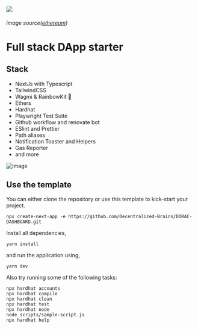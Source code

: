 ![](https://cloudflare-ipfs.com/ipfs/QmX6BtuiAQmjLpbqzyBWxRieR4PxSquCzjuFd3vsr1fAGj)

###### image source([ethereum](https://ethereum.org/))

# Full stack DApp starter

## Stack

- NextJs with Typescript
- TailwindCSS
- Wagmi & RainbowKit 🌈
- Ethers
- Hardhat
- Playwright Test Suite
- Github workflow and renovate bot
- ESlint and Prettier
- Path aliases
- Notification Toaster and Helpers
- Gas Reporter
- and more

![image](https://user-images.githubusercontent.com/29498872/167078019-67528538-b39c-42f4-a326-871deb691f39.png)

## Use the template

You can either clone the repository or use this template to kick-start your project.

```
npx create-next-app -e https://github.com/Decentralized-Brains/DORAC-DASHBOARD.git
```

Install all dependencies,

```
yarn install
```

and run the application using,

```
yarn dev
```

Also try running some of the following tasks:

```shell
npx hardhat accounts
npx hardhat compile
npx hardhat clean
npx hardhat test
npx hardhat node
node scripts/sample-script.js
npx hardhat help
```
